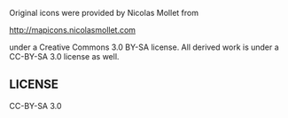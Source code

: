 Original icons were provided by Nicolas Mollet from

http://mapicons.nicolasmollet.com

under a Creative Commons 3.0 BY-SA license.  All derived work is under a CC-BY-SA 3.0 license as well.


LICENSE
-------

CC-BY-SA 3.0
